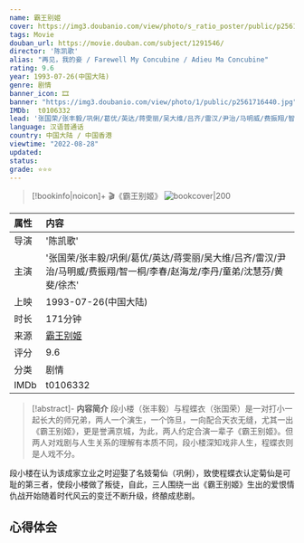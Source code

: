 ```yaml
---
name: 霸王别姬
cover: https://img3.doubanio.com/view/photo/s_ratio_poster/public/p2561716440.jpg
tags: Movie
douban_url: https://movie.douban.com/subject/1291546/
director: '陈凯歌'
alias: "再见，我的妾 / Farewell My Concubine / Adieu Ma Concubine"
rating: 9.6
year: 1993-07-26(中国大陆)
genre: 剧情
banner_icon: 🎞
banner: "https://img3.doubanio.com/view/photo/1/public/p2561716440.jpg"
IMDb:  t0106332
lead: '张国荣/张丰毅/巩俐/葛优/英达/蒋雯丽/吴大维/吕齐/雷汉/尹治/马明威/费振翔/智一桐/李春/赵海龙/李丹/童弟/沈慧芬/黄斐/徐杰' 
language: 汉语普通话 
country: 中国大陆 / 中国香港 
viewtime: "2022-08-28"
updated: 
status: 
grade: ⭐⭐⭐
---
```

> [!bookinfo|noicon]+ 🎬《霸王别姬》
> ![bookcover|200](https://img3.doubanio.com/view/photo/s_ratio_poster/public/p2561716440.jpg)
>
| 属性 | 内容                                       |
|:---- |:------------------------------------------ |
| 导演 | '陈凯歌'                         |
| 主演 | '张国荣/张丰毅/巩俐/葛优/英达/蒋雯丽/吴大维/吕齐/雷汉/尹治/马明威/费振翔/智一桐/李春/赵海龙/李丹/童弟/沈慧芬/黄斐/徐杰'                             |
| 上映 | 1993-07-26(中国大陆)                             |
| 时长 | 171分钟                   |
| 来源 | [霸王别姬](https://movie.douban.com/subject/1291546/) |
| 评分 | 9.6                           |
| 分类 | 剧情                            |
| IMDb | t0106332                             | 

> [!abstract]- **内容简介**
>  段小楼（张丰毅）与程蝶衣（张国荣）是一对打小一起长大的师兄弟，两人一个演生，一个饰旦，一向配合天衣无缝，尤其一出《霸王别姬》，更是誉满京城，为此，两人约定合演一辈子《霸王别姬》。但两人对戏剧与人生关系的理解有本质不同，段小楼深知戏非人生，程蝶衣则是人戏不分。

















段小楼在认为该成家立业之时迎娶了名妓菊仙（巩俐），致使程蝶衣认定菊仙是可耻的第三者，使段小楼做了叛徒，自此，三人围绕一出《霸王别姬》生出的爱恨情仇战开始随着时代风云的变迁不断升级，终酿成悲剧。
>  
## 心得体会
